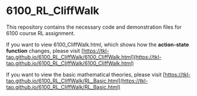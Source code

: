 # 6100_RL_CliffWalk

This repository contains the necessary code and demonstration files for 6100 course RL assignment.

If you want to view 6100_CliffWalk.html, which shows how the **action-state function** changes, please visit [https://tkl-tao.github.io/6100_RL_CliffWalk/6100_CliffWalk.html](https://tkl-tao.github.io/6100_RL_CliffWalk/6100_CliffWalk.html)

If you want to view the basic mathematical theories, please visit [https://tkl-tao.github.io/6100_RL_CliffWalk/RL_Basic.html](https://tkl-tao.github.io/6100_RL_CliffWalk/RL_Basic.html)
